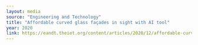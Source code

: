 ```yaml
---
layout: media
source: "Engineering and Technology"
title: "Affordable curved glass façades in sight with AI tool"
year: 2020
link: https://eandt.theiet.org/content/articles/2020/12/affordable-curved-glass-fa%C3%A7ades-in-sight-with-ai-tool/
---
```


